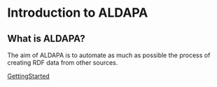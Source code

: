 Introduction to ALDAPA
======================

## What is ALDAPA?

The aim of ALDAPA is to automate as much as possible the process of creating RDF data from other sources. 

[GettingStarted](gettingstarted.md)